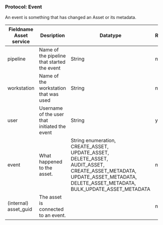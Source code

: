### Protocol: Event

An event is something that has changed an Asset or its metadata. 

| Fieldname Asset service | Desription                                    | Datatype                                                                                                                                                                                                  | Required | Notes |
| ----------------------- | --------------------------------------------- | --------------------------------------------------------------------------------------------------------------------------------------------------------------------------------------------------------- | -------- | ----- |
| pipeline                | Name of the pipeline that started the event   | String                                                                                                                                                                                                    | no       |       |
| workstation             | Name of the workstation that was used         | String                                                                                                                                                                                                    | no       |       |
| user                    | Username of the user that initiated the event | String                                                                                                                                                                                                    | yes      |       |
| event                   | What happened to the asset.                   | String enumeration, <br>CREATE_ASSET, <br>UPDATE_ASSET,<br>DELETE_ASSET,<br>AUDIT_ASSET, <br>CREATE_ASSET_METADATA,<br>UPDATE_ASSET_METADATA,<br>DELETE_ASSET_METADATA,<br>BULK_UPDATE_ASSET_METADATA<br> | no       |       |
| (internal) asset_guid   | The asset is connected to an event.           |                                                                                                                                                                                                           | no       |       |
